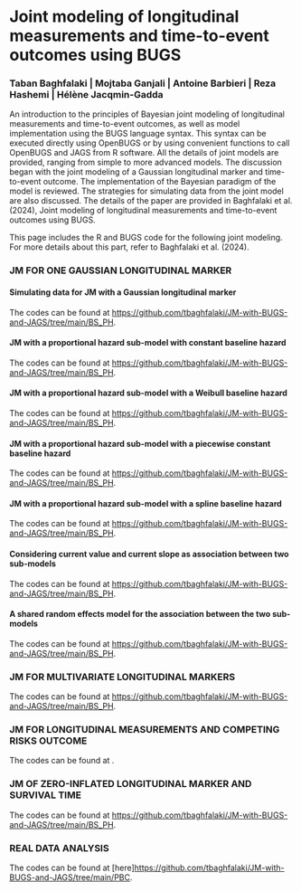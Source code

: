 # Joint modeling of longitudinal measurements and time-to-event outcomes using BUGS
### Taban Baghfalaki | Mojtaba Ganjali | Antoine Barbieri | Reza Hashemi | Hélène Jacqmin-Gadda
An introduction to the principles of Bayesian joint modeling of longitudinal measurements and time-to-event outcomes, as well as model implementation using the BUGS language syntax. This syntax can be executed directly using OpenBUGS or by using convenient functions to call OpenBUGS and JAGS from R software. All the details of joint models are provided, ranging from simple to more advanced models. The discussion began with the joint modeling of a Gaussian longitudinal marker and time-to-event outcome. The implementation of the Bayesian paradigm of the model is reviewed. The strategies for simulating data from the joint model are also discussed. The details of the paper are provided in Baghfalaki et al. (2024), Joint modeling of longitudinal measurements and time-to-event outcomes using BUGS. 

This page includes the R and BUGS code for the following joint modeling. For more details about this part, refer to Baghfalaki et al. (2024).

### JM FOR ONE GAUSSIAN LONGITUDINAL MARKER
#### Simulating data for JM with a Gaussian longitudinal marker 
 The codes can be found at https://github.com/tbaghfalaki/JM-with-BUGS-and-JAGS/tree/main/BS_PH.

#### JM with a proportional hazard sub-model with constant baseline hazard
 The codes can be found at https://github.com/tbaghfalaki/JM-with-BUGS-and-JAGS/tree/main/BS_PH.

#### JM with a proportional hazard sub-model with a Weibull baseline hazard
 The codes can be found at https://github.com/tbaghfalaki/JM-with-BUGS-and-JAGS/tree/main/BS_PH.

#### JM with a proportional hazard sub-model with a piecewise constant baseline hazard
 The codes can be found at https://github.com/tbaghfalaki/JM-with-BUGS-and-JAGS/tree/main/BS_PH.

#### JM with a proportional hazard sub-model with a spline baseline hazard
 The codes can be found at https://github.com/tbaghfalaki/JM-with-BUGS-and-JAGS/tree/main/BS_PH.

#### Considering current value and current slope as association between two sub-models
 The codes can be found at https://github.com/tbaghfalaki/JM-with-BUGS-and-JAGS/tree/main/BS_PH.

#### A shared random effects model for the association between the two sub-models
 The codes can be found at https://github.com/tbaghfalaki/JM-with-BUGS-and-JAGS/tree/main/BS_PH.


### JM FOR MULTIVARIATE LONGITUDINAL MARKERS
 The codes can be found at https://github.com/tbaghfalaki/JM-with-BUGS-and-JAGS/tree/main/BS_PH.

### JM FOR LONGITUDINAL MEASUREMENTS AND COMPETING RISKS OUTCOME
 The codes can be found at .

### JM OF ZERO-INFLATED LONGITUDINAL MARKER AND SURVIVAL TIME
 The codes can be found at https://github.com/tbaghfalaki/JM-with-BUGS-and-JAGS/tree/main/BS_PH.

### REAL DATA ANALYSIS
 The codes can be found at [here]https://github.com/tbaghfalaki/JM-with-BUGS-and-JAGS/tree/main/PBC.


####
